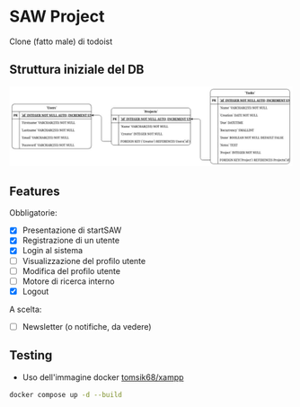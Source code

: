# SAW Project
Clone (fatto male) di todoist

## Struttura iniziale del DB
![Struttura Database](./DB.jpg)
## Features
Obbligatorie:

- [X] Presentazione di startSAW
- [X] Registrazione di un utente
- [X] Login al sistema
- [ ] Visualizzazione del profilo utente
- [ ] Modifica del profilo utente
- [ ] Motore di ricerca interno
- [X] Logout

A scelta:

- [ ] Newsletter (o notifiche, da vedere)
## Testing
- Uso dell'immagine docker [tomsik68/xampp](https://hub.docker.com/r/tomsik68/xampp/)
```bash
docker compose up -d --build
```
